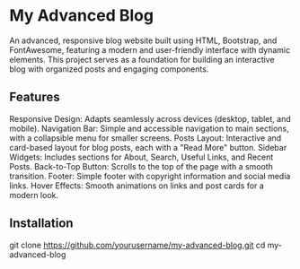# My Advanced Blog
An advanced, responsive blog website built using HTML, Bootstrap, and FontAwesome, featuring a modern and user-friendly interface with dynamic elements. This project serves as a foundation for building an interactive blog with organized posts and engaging components.

## Features
Responsive Design: Adapts seamlessly across devices (desktop, tablet, and mobile).
Navigation Bar: Simple and accessible navigation to main sections, with a collapsible menu for smaller screens.
Posts Layout: Interactive and card-based layout for blog posts, each with a "Read More" button.
Sidebar Widgets: Includes sections for About, Search, Useful Links, and Recent Posts.
Back-to-Top Button: Scrolls to the top of the page with a smooth transition.
Footer: Simple footer with copyright information and social media links.
Hover Effects: Smooth animations on links and post cards for a modern look.
## Installation 
git clone https://github.com/yourusername/my-advanced-blog.git
cd my-advanced-blog
